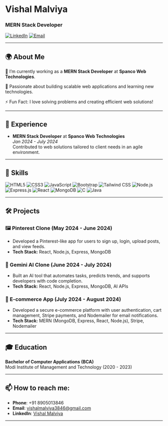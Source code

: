 # Vishal Malviya
### MERN Stack Developer

[![LinkedIn](https://img.shields.io/badge/-LinkedIn-blue?style=for-the-badge&logo=linkedin)](https://www.linkedin.com/in/vishalmalviya-2170171b6)
[![Email](https://img.shields.io/badge/-Email-red?style=for-the-badge&logo=gmail)](mailto:vishalmalviya3846@gmail.com)

---

## 🌍 About Me

🔭 I’m currently working as a **MERN Stack Developer** at **Spanco Web Technologies**.

🌱 Passionate about building scalable web applications and learning new technologies.

⚡ Fun Fact: I love solving problems and creating efficient web solutions!

---

## 💼 Experience

- **MERN Stack Developer** at **Spanco Web Technologies**  
  *Jan 2024 - July 2024*  
  Contributed to web solutions tailored to client needs in an agile environment.

---

## 🚀 Skills

![HTML5](https://img.shields.io/badge/-HTML5-E34F26?style=for-the-badge&logo=html5&logoColor=white)
![CSS3](https://img.shields.io/badge/-CSS3-1572B6?style=for-the-badge&logo=css3&logoColor=white)
![JavaScript](https://img.shields.io/badge/-JavaScript-F7DF1E?style=for-the-badge&logo=javascript&logoColor=black)
![Bootstrap](https://img.shields.io/badge/-Bootstrap-563D7C?style=for-the-badge&logo=bootstrap)
![Tailwind CSS](https://img.shields.io/badge/-TailwindCSS-06B6D4?style=for-the-badge&logo=tailwindcss&logoColor=white)
![Node.js](https://img.shields.io/badge/-Node.js-339933?style=for-the-badge&logo=node.js&logoColor=white)
![Express.js](https://img.shields.io/badge/-Express.js-000000?style=for-the-badge&logo=express&logoColor=white)
![React](https://img.shields.io/badge/-React-61DAFB?style=for-the-badge&logo=react&logoColor=black)
![MongoDB](https://img.shields.io/badge/-MongoDB-47A248?style=for-the-badge&logo=mongodb&logoColor=white)
![C](https://img.shields.io/badge/-C-00599C?style=for-the-badge&logo=c&logoColor=white)
![Java](https://img.shields.io/badge/-Java-007396?style=for-the-badge&logo=java&logoColor=white)

---

## 🛠️ Projects

### 🖼️ Pinterest Clone (May 2024 - June 2024)
- Developed a Pinterest-like app for users to sign up, login, upload posts, and view feeds.
- **Tech Stack:** React, Node.js, Express, MongoDB

### 🧠 Gemini AI Clone (June 2024 - July 2024)
- Built an AI tool that automates tasks, predicts trends, and supports developers with code completion.
- **Tech Stack:** React, Node.js, Express, MongoDB, AI APIs

### 🛒 E-commerce App (July 2024 - August 2024)
- Developed a secure e-commerce platform with user authentication, cart management, Stripe payments, and Nodemailer for email notifications.
- **Tech Stack:** MERN (MongoDB, Express, React, Node.js), Stripe, Nodemailer

---

## 🎓 Education

**Bachelor of Computer Applications (BCA)**  
Modi Institute of Management and Technology (2020 - 2023)

---

## 📫 How to reach me:

- **Phone**: +91 8905013846  
- **Email**: [vishalmalviya3846@gmail.com](mailto:vishalmalviya3846@gmail.com)  
- **LinkedIn**: [Vishal Malviya](https://www.linkedin.com/in/vishalmalviya-2170171b6)

---

